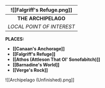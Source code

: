 
| ![[Falgriff's Refuge.png]] |
| :------------------------: |
|    **THE ARCHIPELAGO**     |
| *LOCAL POINT OF INTEREST*  |


**PLACES:**
- **[[Canaan's Anchorage]]**
- **[[Falgriff's Refuge]]**
- **[[Athos (Attleson That Ol' Sonofabitch)]]**
- **[[Barnadine's World]]**
- **[[Verge's Rock]]**







![[Archipelago (Unfinished).png]]